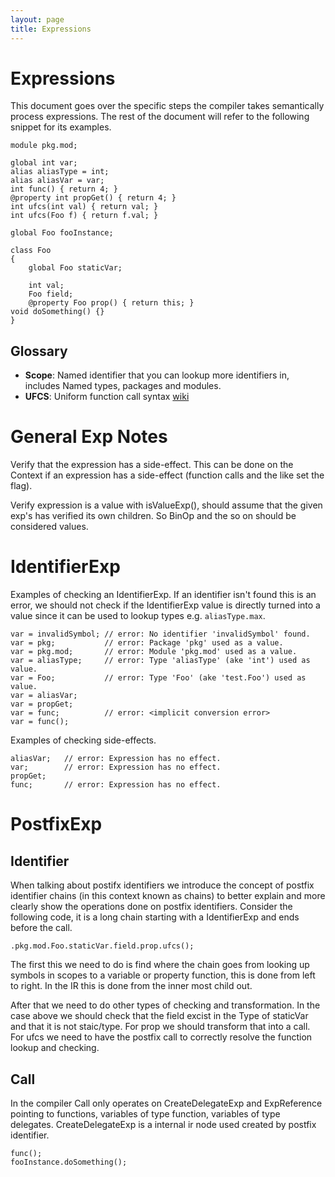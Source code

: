 ```yaml
---
layout: page
title: Expressions
---
```


# Expressions

This document goes over the specific steps the compiler takes semantically process
expressions. The rest of the document will refer to the following snippet for its
examples.

    module pkg.mod;

    global int var;
    alias aliasType = int;
    alias aliasVar = var;
    int func() { return 4; }
    @property int propGet() { return 4; }
    int ufcs(int val) { return val; }
    int ufcs(Foo f) { return f.val; }

    global Foo fooInstance;

    class Foo
    {
    	global Foo staticVar;

    	int val;
    	Foo field;
    	@property Foo prop() { return this; }
	void doSomething() {}
    }

## Glossary
 * **Scope**: Named identifier that you can lookup more identifiers in,
   includes Named types, packages and modules.
 * **UFCS**: Uniform function call syntax
   [wiki](https://en.wikipedia.org/wiki/Uniform_Function_Call_Syntax)

# General Exp Notes

Verify that the expression has a side-effect. This can be done on the Context
if an expression has a side-effect (function calls and the like set the flag).

Verify expression is a value with isValueExp(), should assume that the given
exp's has verified its own children. So BinOp and the so on should be
considered values.

# IdentifierExp

Examples of checking an IdentifierExp. If an identifier isn't found this is an
error, we should not check if the IdentifierExp value is directly turned into a
value since it can be used to lookup types e.g. `aliasType.max`. 

    var = invalidSymbol; // error: No identifier 'invalidSymbol' found.
    var = pkg;           // error: Package 'pkg' used as a value.
    var = pkg.mod;       // error: Module 'pkg.mod' used as a value.
    var = aliasType;     // error: Type 'aliasType' (ake 'int') used as value.
    var = Foo;           // error: Type 'Foo' (ake 'test.Foo') used as value.
    var = aliasVar;
    var = propGet;
    var = func;          // error: <implicit conversion error>
    var = func();

Examples of checking side-effects.

    aliasVar;   // error: Expression has no effect.
    var;        // error: Expression has no effect.
    propGet;
    func;       // error: Expression has no effect.


# PostfixExp

## Identifier

When talking about postifx identifiers we introduce the concept of postfix
identifier chains (in this context known as chains) to better explain and
more clearly show the operations done on postfix identifiers. Consider the
following code, it is a long chain starting with a IdentifierExp and ends
before the call.

    .pkg.mod.Foo.staticVar.field.prop.ufcs();

The first this we need to do is find where the chain goes from looking up
symbols in scopes to a variable or property function, this is done from left
to right. In the IR this is done from the inner most child out.

After that we need to do other types of checking and transformation. In the
case above we should check that the field excist in the Type of staticVar
and that it is not staic/type. For prop we should transform that into a call.
For ufcs we need to have the postfix call to correctly resolve the function
lookup and checking.

## Call

In the compiler Call only operates on CreateDelegateExp and ExpReference
pointing to functions, variables of type function, variables of type
delegates. CreateDelegateExp is a internal ir node used created by postfix
identifier.

    func();
    fooInstance.doSomething();

